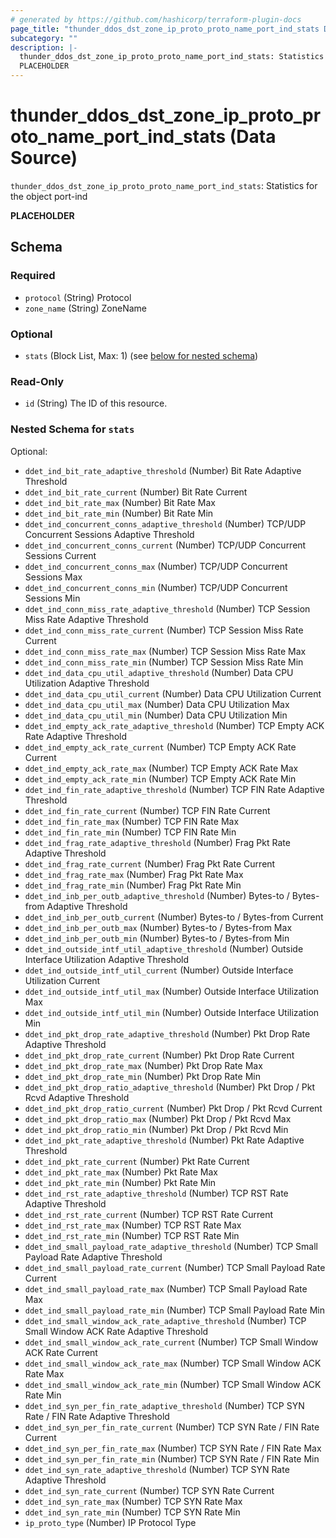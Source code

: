 ```yaml
---
# generated by https://github.com/hashicorp/terraform-plugin-docs
page_title: "thunder_ddos_dst_zone_ip_proto_proto_name_port_ind_stats Data Source - terraform-provider-thunder"
subcategory: ""
description: |-
  thunder_ddos_dst_zone_ip_proto_proto_name_port_ind_stats: Statistics for the object port-ind
  PLACEHOLDER
---
```


# thunder_ddos_dst_zone_ip_proto_proto_name_port_ind_stats (Data Source)

`thunder_ddos_dst_zone_ip_proto_proto_name_port_ind_stats`: Statistics for the object port-ind

__PLACEHOLDER__



<!-- schema generated by tfplugindocs -->
## Schema

### Required

- `protocol` (String) Protocol
- `zone_name` (String) ZoneName

### Optional

- `stats` (Block List, Max: 1) (see [below for nested schema](#nestedblock--stats))

### Read-Only

- `id` (String) The ID of this resource.

<a id="nestedblock--stats"></a>
### Nested Schema for `stats`

Optional:

- `ddet_ind_bit_rate_adaptive_threshold` (Number) Bit Rate Adaptive Threshold
- `ddet_ind_bit_rate_current` (Number) Bit Rate Current
- `ddet_ind_bit_rate_max` (Number) Bit Rate Max
- `ddet_ind_bit_rate_min` (Number) Bit Rate Min
- `ddet_ind_concurrent_conns_adaptive_threshold` (Number) TCP/UDP Concurrent Sessions Adaptive Threshold
- `ddet_ind_concurrent_conns_current` (Number) TCP/UDP Concurrent Sessions Current
- `ddet_ind_concurrent_conns_max` (Number) TCP/UDP Concurrent Sessions Max
- `ddet_ind_concurrent_conns_min` (Number) TCP/UDP Concurrent Sessions Min
- `ddet_ind_conn_miss_rate_adaptive_threshold` (Number) TCP Session Miss Rate Adaptive Threshold
- `ddet_ind_conn_miss_rate_current` (Number) TCP Session Miss Rate Current
- `ddet_ind_conn_miss_rate_max` (Number) TCP Session Miss Rate Max
- `ddet_ind_conn_miss_rate_min` (Number) TCP Session Miss Rate Min
- `ddet_ind_data_cpu_util_adaptive_threshold` (Number) Data CPU Utilization Adaptive Threshold
- `ddet_ind_data_cpu_util_current` (Number) Data CPU Utilization Current
- `ddet_ind_data_cpu_util_max` (Number) Data CPU Utilization Max
- `ddet_ind_data_cpu_util_min` (Number) Data CPU Utilization Min
- `ddet_ind_empty_ack_rate_adaptive_threshold` (Number) TCP Empty ACK Rate Adaptive Threshold
- `ddet_ind_empty_ack_rate_current` (Number) TCP Empty ACK Rate Current
- `ddet_ind_empty_ack_rate_max` (Number) TCP Empty ACK Rate Max
- `ddet_ind_empty_ack_rate_min` (Number) TCP Empty ACK Rate Min
- `ddet_ind_fin_rate_adaptive_threshold` (Number) TCP FIN Rate Adaptive Threshold
- `ddet_ind_fin_rate_current` (Number) TCP FIN Rate Current
- `ddet_ind_fin_rate_max` (Number) TCP FIN Rate Max
- `ddet_ind_fin_rate_min` (Number) TCP FIN Rate Min
- `ddet_ind_frag_rate_adaptive_threshold` (Number) Frag Pkt Rate Adaptive Threshold
- `ddet_ind_frag_rate_current` (Number) Frag Pkt Rate Current
- `ddet_ind_frag_rate_max` (Number) Frag Pkt Rate Max
- `ddet_ind_frag_rate_min` (Number) Frag Pkt Rate Min
- `ddet_ind_inb_per_outb_adaptive_threshold` (Number) Bytes-to / Bytes-from Adaptive Threshold
- `ddet_ind_inb_per_outb_current` (Number) Bytes-to / Bytes-from Current
- `ddet_ind_inb_per_outb_max` (Number) Bytes-to / Bytes-from Max
- `ddet_ind_inb_per_outb_min` (Number) Bytes-to / Bytes-from Min
- `ddet_ind_outside_intf_util_adaptive_threshold` (Number) Outside Interface Utilization Adaptive Threshold
- `ddet_ind_outside_intf_util_current` (Number) Outside Interface Utilization Current
- `ddet_ind_outside_intf_util_max` (Number) Outside Interface Utilization Max
- `ddet_ind_outside_intf_util_min` (Number) Outside Interface Utilization Min
- `ddet_ind_pkt_drop_rate_adaptive_threshold` (Number) Pkt Drop Rate Adaptive Threshold
- `ddet_ind_pkt_drop_rate_current` (Number) Pkt Drop Rate Current
- `ddet_ind_pkt_drop_rate_max` (Number) Pkt Drop Rate Max
- `ddet_ind_pkt_drop_rate_min` (Number) Pkt Drop Rate Min
- `ddet_ind_pkt_drop_ratio_adaptive_threshold` (Number) Pkt Drop / Pkt Rcvd Adaptive Threshold
- `ddet_ind_pkt_drop_ratio_current` (Number) Pkt Drop / Pkt Rcvd Current
- `ddet_ind_pkt_drop_ratio_max` (Number) Pkt Drop / Pkt Rcvd Max
- `ddet_ind_pkt_drop_ratio_min` (Number) Pkt Drop / Pkt Rcvd Min
- `ddet_ind_pkt_rate_adaptive_threshold` (Number) Pkt Rate Adaptive Threshold
- `ddet_ind_pkt_rate_current` (Number) Pkt Rate Current
- `ddet_ind_pkt_rate_max` (Number) Pkt Rate Max
- `ddet_ind_pkt_rate_min` (Number) Pkt Rate Min
- `ddet_ind_rst_rate_adaptive_threshold` (Number) TCP RST Rate Adaptive Threshold
- `ddet_ind_rst_rate_current` (Number) TCP RST Rate Current
- `ddet_ind_rst_rate_max` (Number) TCP RST Rate Max
- `ddet_ind_rst_rate_min` (Number) TCP RST Rate Min
- `ddet_ind_small_payload_rate_adaptive_threshold` (Number) TCP Small Payload Rate Adaptive Threshold
- `ddet_ind_small_payload_rate_current` (Number) TCP Small Payload Rate Current
- `ddet_ind_small_payload_rate_max` (Number) TCP Small Payload Rate Max
- `ddet_ind_small_payload_rate_min` (Number) TCP Small Payload Rate Min
- `ddet_ind_small_window_ack_rate_adaptive_threshold` (Number) TCP Small Window ACK Rate Adaptive Threshold
- `ddet_ind_small_window_ack_rate_current` (Number) TCP Small Window ACK Rate Current
- `ddet_ind_small_window_ack_rate_max` (Number) TCP Small Window ACK Rate Max
- `ddet_ind_small_window_ack_rate_min` (Number) TCP Small Window ACK Rate Min
- `ddet_ind_syn_per_fin_rate_adaptive_threshold` (Number) TCP SYN Rate / FIN Rate Adaptive Threshold
- `ddet_ind_syn_per_fin_rate_current` (Number) TCP SYN Rate / FIN Rate Current
- `ddet_ind_syn_per_fin_rate_max` (Number) TCP SYN Rate / FIN Rate Max
- `ddet_ind_syn_per_fin_rate_min` (Number) TCP SYN Rate / FIN Rate Min
- `ddet_ind_syn_rate_adaptive_threshold` (Number) TCP SYN Rate Adaptive Threshold
- `ddet_ind_syn_rate_current` (Number) TCP SYN Rate Current
- `ddet_ind_syn_rate_max` (Number) TCP SYN Rate Max
- `ddet_ind_syn_rate_min` (Number) TCP SYN Rate Min
- `ip_proto_type` (Number) IP Protocol Type


